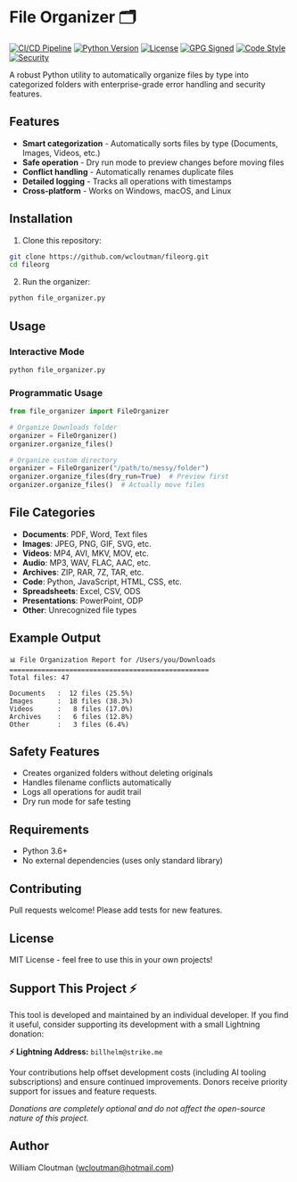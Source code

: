 # File Organizer 🗂️

[![CI/CD Pipeline](https://github.com/Bilhelm/fileorg/workflows/CI/CD%20Pipeline/badge.svg)](https://github.com/Bilhelm/fileorg/actions)
[![Python Version](https://img.shields.io/badge/python-3.8%2B-blue)](https://www.python.org/downloads/)
[![License](https://img.shields.io/badge/license-MIT-green)](LICENSE)
[![GPG Signed](https://img.shields.io/badge/GPG-Signed-green)](SECURITY.md)
[![Code Style](https://img.shields.io/badge/code%20style-ruff-000000.svg)](https://github.com/astral-sh/ruff)
[![Security](https://img.shields.io/badge/security-bandit-yellow)](https://github.com/PyCQA/bandit)

A robust Python utility to automatically organize files by type into categorized folders with enterprise-grade error handling and security features.

## Features

- **Smart categorization** - Automatically sorts files by type (Documents, Images, Videos, etc.)
- **Safe operation** - Dry run mode to preview changes before moving files
- **Conflict handling** - Automatically renames duplicate files
- **Detailed logging** - Tracks all operations with timestamps
- **Cross-platform** - Works on Windows, macOS, and Linux

## Installation

1. Clone this repository:
```bash
git clone https://github.com/wcloutman/fileorg.git
cd fileorg
```

2. Run the organizer:
```bash
python file_organizer.py
```

## Usage

### Interactive Mode
```bash
python file_organizer.py
```

### Programmatic Usage
```python
from file_organizer import FileOrganizer

# Organize Downloads folder
organizer = FileOrganizer()
organizer.organize_files()

# Organize custom directory
organizer = FileOrganizer("/path/to/messy/folder")
organizer.organize_files(dry_run=True)  # Preview first
organizer.organize_files()  # Actually move files
```

## File Categories

- **Documents**: PDF, Word, Text files
- **Images**: JPEG, PNG, GIF, SVG, etc.
- **Videos**: MP4, AVI, MKV, MOV, etc.
- **Audio**: MP3, WAV, FLAC, AAC, etc.
- **Archives**: ZIP, RAR, 7Z, TAR, etc.
- **Code**: Python, JavaScript, HTML, CSS, etc.
- **Spreadsheets**: Excel, CSV, ODS
- **Presentations**: PowerPoint, ODP
- **Other**: Unrecognized file types

## Example Output

```
📊 File Organization Report for /Users/you/Downloads
==================================================
Total files: 47

Documents   :  12 files (25.5%)
Images      :  18 files (38.3%)
Videos      :   8 files (17.0%)
Archives    :   6 files (12.8%)
Other       :   3 files (6.4%)
```

## Safety Features

- Creates organized folders without deleting originals
- Handles filename conflicts automatically
- Logs all operations for audit trail
- Dry run mode for safe testing

## Requirements

- Python 3.6+
- No external dependencies (uses only standard library)

## Contributing

Pull requests welcome! Please add tests for new features.

## License

MIT License - feel free to use this in your own projects!

## Support This Project ⚡

This tool is developed and maintained by an individual developer. If you find it useful, consider supporting its development with a small Lightning donation:

**⚡ Lightning Address:** `billhelm@strike.me`

Your contributions help offset development costs (including AI tooling subscriptions) and ensure continued improvements. Donors receive priority support for issues and feature requests.

*Donations are completely optional and do not affect the open-source nature of this project.*

## Author

William Cloutman (wcloutman@hotmail.com)